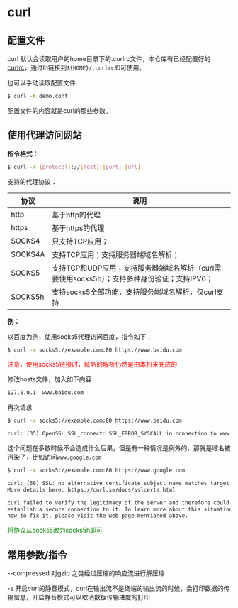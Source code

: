 # curl

## 配置文件

curl 默认会读取用户的home目录下的.curlrc文件，本仓库有已经配置好的[curlrc](../../scripts/config/curlrc)，通过ln链接到`${HOME}/.curlrc`即可使用。

也可以手动读取配置文件:

```bash
$ curl -K demo.conf
```

配置文件的内容就是curl的那些参数。

## 使用代理访问网站

**指令格式：**

```bash
$ curl -x [protocol]://[host]:[port] [url]
```

支持的代理协议：

| 协议    | 说明                                                         |
| ------- | ------------------------------------------------------------ |
| http    | 基于http的代理                                               |
| https   | 基于https的代理                                              |
| SOCKS4  | 只支持TCP应用；                                              |
| SOCKS4A | 支持TCP应用；支持服务器端域名解析；                          |
| SOCKS5  | 支持TCP和UDP应用；支持服务器端域名解析（curl需要使用socks5h）；支持多种身份验证；支持IPV6； |
| SOCKS5h | 支持socks5全部功能，支持服务端域名解析，仅curl支持           |

**例：**

以百度为例，使用socks5代理访问百度，指令如下：

```bash
$ curl -x socks5://example.com:80 https://www.baidu.com
```

<font color="red">注意，使用socks5链接时，域名的解析仍然是由本机来完成的</font>

修改hosts文件，加入如下内容

```bash
127.0.0.1  www.baidu.com
```

再次请求

```bash
$ curl -x socks5://example.com:80 https://www.baidu.com
```

```txt
curl: (35) OpenSSL SSL_connect: SSL_ERROR_SYSCALL in connection to www.baidu.com:443 
```

这个问题在多数时候不会造成什么后果，但是有一种情况是例外的，那就是域名被污染了，比如访问`www.google.com`

```bash
$ curl -x socks5://example.com:80 https://www.google.com
```

```txt
curl: (60) SSL: no alternative certificate subject name matches target host name 'www.google.com'
More details here: https://curl.se/docs/sslcerts.html

curl failed to verify the legitimacy of the server and therefore could not
establish a secure connection to it. To learn more about this situation and
how to fix it, please visit the web page mentioned above.
```

<font color="green">将协议从socks5改为socks5h即可</font>

## 常用参数/指令

--compressed 对gzip 之类经过压缩的响应流进行解压缩

-s                      开启curl的静音模式，curl在输出流不是终端的输出流的时候，会打印数据的传输信息，开启静音模式可以取消数据传输进度的打印


